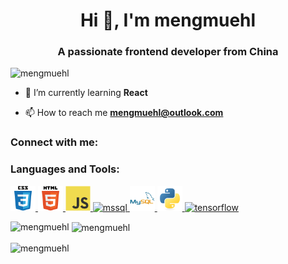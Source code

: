 <h1 align="center">Hi 👋, I'm mengmuehl</h1>
<h3 align="center">A passionate frontend developer from China</h3>

<p align="left"> <img src="https://komarev.com/ghpvc/?username=mengmuehl&label=Profile%20views&color=0e75b6&style=flat" alt="mengmuehl" /> </p>

- 🌱 I’m currently learning **React**

- 📫 How to reach me **mengmuehl@outlook.com**

<h3 align="left">Connect with me:</h3>
<p align="left">
</p>

<h3 align="left">Languages and Tools:</h3>

<p align="left"> <a href="https://www.w3schools.com/css/" target="_blank" rel="noreferrer"> <img src="https://raw.githubusercontent.com/devicons/devicon/master/icons/css3/css3-original-wordmark.svg" alt="css3" width="40" height="40"/> </a> <a href="https://www.w3.org/html/" target="_blank" rel="noreferrer"> <img src="https://raw.githubusercontent.com/devicons/devicon/master/icons/html5/html5-original-wordmark.svg" alt="html5" width="40" height="40"/> </a> <a href="https://developer.mozilla.org/en-US/docs/Web/JavaScript" target="_blank" rel="noreferrer"> <img src="https://raw.githubusercontent.com/devicons/devicon/master/icons/javascript/javascript-original.svg" alt="javascript" width="40" height="40"/> </a> <a href="https://www.microsoft.com/en-us/sql-server" target="_blank" rel="noreferrer"> <img src="https://www.svgrepo.com/show/303229/microsoft-sql-server-logo.svg" alt="mssql" width="40" height="40"/> </a> <a href="https://www.mysql.com/" target="_blank" rel="noreferrer"> <img src="https://raw.githubusercontent.com/devicons/devicon/master/icons/mysql/mysql-original-wordmark.svg" alt="mysql" width="40" height="40"/> </a> <a href="https://www.python.org" target="_blank" rel="noreferrer"> <img src="https://raw.githubusercontent.com/devicons/devicon/master/icons/python/python-original.svg" alt="python" width="40" height="40"/> </a> <a href="https://www.tensorflow.org" target="_blank" rel="noreferrer"> <img src="https://www.vectorlogo.zone/logos/tensorflow/tensorflow-icon.svg" alt="tensorflow" width="40" height="40"/> </a> </p>

<p><img align="left" src="https://github-readme-stats.vercel.app/api/top-langs?username=mengmuehl&show_icons=true&locale=en&layout=compact" alt="mengmuehl" /></p>

<p>&nbsp;<img align="center" src="https://github-readme-stats.vercel.app/api?username=mengmuehl&show_icons=true&locale=en" alt="mengmuehl" /></p>

<p><img align="center" src="https://github-readme-streak-stats.herokuapp.com/?user=mengmuehl&" alt="mengmuehl" /></p>
